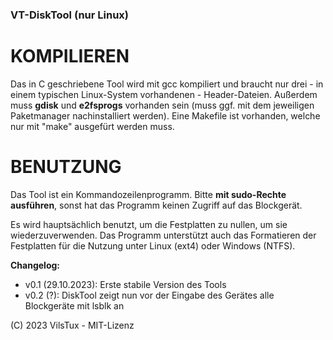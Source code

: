 ### **VT-DiskTool (nur Linux)** 

# KOMPILIEREN

Das in C geschriebene Tool wird mit gcc kompiliert und braucht nur drei - in einem typischen Linux-System vorhandenen - Header-Dateien. Außerdem muss **gdisk** und **e2fsprogs** vorhanden sein (muss ggf. mit dem jeweiligen Paketmanager nachinstalliert werden). Eine Makefile ist vorhanden, welche nur mit "make" ausgefürt werden muss.

# BENUTZUNG

Das Tool ist ein Kommandozeilenprogramm. Bitte **mit sudo-Rechte ausführen**, sonst hat das Programm keinen Zugriff auf das Blockgerät.

Es wird hauptsächlich benutzt, um die Festplatten zu nullen, um sie wiederzuverwenden.
Das Programm unterstützt auch das Formatieren der Festplatten für die Nutzung unter Linux (ext4) oder Windows (NTFS).

**Changelog:**

- v0.1 (29.10.2023): Erste stabile Version des Tools
- v0.2 (?): DiskTool zeigt nun vor der Eingabe des Gerätes alle Blockgeräte mit lsblk an

(C) 2023 VilsTux - MIT-Lizenz
